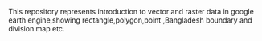 This repository represents introduction to vector and raster data in google earth engine,showing rectangle,polygon,point ,Bangladesh boundary and division map etc.

